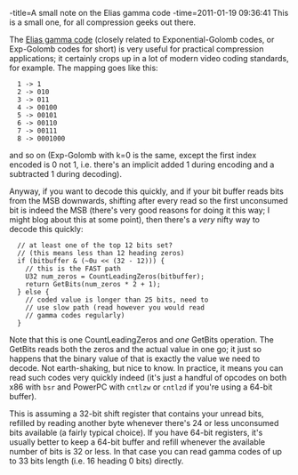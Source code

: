 -title=A small note on the Elias gamma code
-time=2011-01-19 09:36:41
This is a small one, for all compression geeks out there.

The [Elias gamma code](http://en.wikipedia.org/wiki/Elias_gamma_coding) \(closely related to Exponential\-Golomb codes, or Exp\-Golomb codes for short\) is very useful for practical compression applications; it certainly crops up in a lot of modern video coding standards, for example. The mapping goes like this:

```
  1 -> 1
  2 -> 010
  3 -> 011
  4 -> 00100
  5 -> 00101
  6 -> 00110
  7 -> 00111
  8 -> 0001000
```

and so on \(Exp\-Golomb with k=0 is the same, except the first index encoded is 0 not 1, i.e. there's an implicit added 1 during encoding and a subtracted 1 during decoding\).

Anyway, if you want to decode this quickly, and if your bit buffer reads bits from the MSB downwards, shifting after every read so the first unconsumed bit is indeed the MSB \(there's very good reasons for doing it this way; I might blog about this at some point\), then there's a *very* nifty way to decode this quickly:

```
  // at least one of the top 12 bits set?
  // (this means less than 12 heading zeros)
  if (bitbuffer & (~0u << (32 - 12))) {
    // this is the FAST path    
    U32 num_zeros = CountLeadingZeros(bitbuffer);
    return GetBits(num_zeros * 2 + 1);
  } else {
    // coded value is longer than 25 bits, need to
    // use slow path (read however you would read
    // gamma codes regularly)
  }
```

Note that this is one CountLeadingZeros and *one* GetBits operation. The GetBits reads both the zeros and the actual value in one go; it just so happens that the binary value of that is exactly the value we need to decode. Not earth\-shaking, but nice to know. In practice, it means you can read such codes very quickly indeed \(it's just a handful of opcodes on both x86 with `bsr` and PowerPC with `cntlzw` or `cntlzd` if you're using a 64\-bit buffer\).

This is assuming a 32\-bit shift register that contains your unread bits, refilled by reading another byte whenever there's 24 or less unconsumed bits available \(a fairly typical choice\). If you have 64\-bit registers, it's usually better to keep a 64\-bit buffer and refill whenever the available number of bits is 32 or less. In that case you can read gamma codes of up to 33 bits length \(i.e. 16 heading 0 bits\) directly.